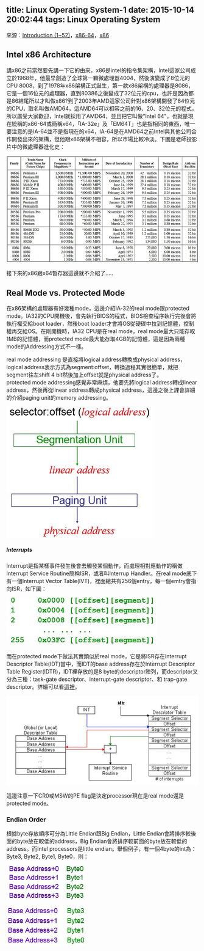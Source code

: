 title: Linux Operating System-1
date: 2015-10-14 20:02:44
tags: Linux Operating System
---
來源：[Introduction (1~52)](http://www.csie.ncu.edu.tw/~hsufh/COURSES/FALL2015/linuxLecture_3_9-1.ppt)，[x86-64](https://zh.wikipedia.org/wiki/X86-64)，[x86](https://zh.wikipedia.org/wiki/X86)

<h2> Intel x86 Architecture </h2>

講x86之前當然要先講一下它的由來，x86是intel的指令集架構，Intel這家公司成立於1968年，他最早創造了全球第一顆微處理器4004，然後演變成了8位元的CPU 8008，到了1978年x86架構正式誕生，第一款x86架構的處理器是8086，它是一個16位元的處理器，直到80386之後變成了32位元的cpu，也許是因為都是86結尾所以才叫做x86?到了2003年AMD這家公司針對x86架構開發了64位元的CPU，取名叫做AMD64，這AMD64可以相容之前的16、20、32位元的程式，所以廣受大家歡迎，Intel就採用了AMD64，並且把它叫做"Intel 64"，也就是現在統稱的x86-64或簡稱x64，「IA-32e」及「EM64T」也是指相同的東西，唯一要注意的是IA-64並不是指現在的x64，IA-64是在AMD64之前Intel與其他公司合作開發出來的架構，但他跟x86架構不相容，所以市場比較冷淡。下圖是老師投影片中的微處理器進化史：

![Evolution of Intel Microprocessors](/images/microprocessors.jpg)

接下來的x86跟x64暫存器這邊就不介紹了.....

<h2> Real Mode vs. Protected Mode </h2>

在x86架構的處理器有好幾種mode，這邊介紹IA-32的real mode跟protected mode。IA32的CPU開機後，會先執行BIOS的程式，BIOS檢查程序執行完後會將執行權交給boot loader，然後boot loader才會將OS從硬碟中拉到記憶體，控制權再交給OS。在剛開機時，IA32 CPU是在real mode，real mode最大只能存取1MB的記憶體，而protected mode最大能存取4GB的記憶體，這是因為兩種mode的Addressing方式不一樣。  

real mode addressing 是直接將logical address轉換成physical address，logical address表示方式為segment:offset，轉換過程其實很簡單，就把segment往左shift 4 bit然後加上offset就是physical address了。  
protected mode addressing感覺非常麻煩，他要先將logical address轉成linear address，然後再從linear address轉成physical address，這邊之後上課會詳細的介紹paging unit的memory addressing。

![Addressing in Protected Mode](/images/protected_mode.jpg)

<h5> Interrupts </h5>

Interrupt是指某樣事件發生後會去觸發某個動作，而處理相對應動作的稱做Interrupt Service Routine簡稱ISR，或者叫Interrup Handler。在real mode底下有一個Interrupt Vector Table(IVT)，裡面總共有256個entry，每一個emtry會指向ISR，如下圖：

![Interrupt Vector Table](/images/IVT.jpg)

而在protected mode下做法其實類似於real mode，它是將ISR存在Interrupt Descriptor Table(IDT)當中，而IDT的base address存在於Interrupt Descriptor Table Register(IDTR)，IDT裡存放的是8 byte的descriptor陣列，而descriptor又分為三種：task-gate descriptor、interrupt-gate descriptor、和 trap-gate descriptor。詳細可以看[這裡](http://www.csie.ntu.edu.tw/~wcchen/asm98/asm/proj/b85506061/chap4/idt.html)。

![Interrupts in Protected Mode](/images/interrupt_pro.jpg)

這邊注意一下CR0或MSW的PE flag是決定processor現在是real mode還是protected mode。

<h3> Endian Order </h3>

根據byte存放順序可分為Little Endian跟Big Endian，Little Endian會將排序較後面的byte放在較低的address，Big Endian會將排序較前面的byte放在較低的address。而Intel processors是little endian。舉個例子，有一個4byte的int為：Byte3, Byte2, Byte1, Byte0，則：

![Little Endian](/images/little_endian.jpg)

![Big Endian](/images/big_endian.jpg)


